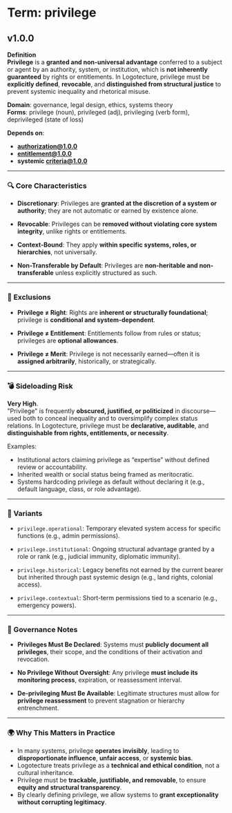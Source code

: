 # Term: privilege

## v1.0.0

**Definition**  
**Privilege** is a **granted and non-universal advantage** conferred to a subject or agent by an authority, system, or institution, which is **not inherently guaranteed** by rights or entitlements. In Logotecture, privilege must be **explicitly defined**, **revocable**, and **distinguished from structural justice** to prevent systemic inequality and rhetorical misuse.

**Domain**: governance, legal design, ethics, systems theory  
**Forms**: privilege (noun), privileged (adj), privileging (verb form), deprivileged (state of loss)

**Depends on**:  
- **authorization@1.0.0**  
- **entitlement@1.0.0**  
- **systemic criteria@1.0.0**

---

### 🔍 Core Characteristics

- **Discretionary**: Privileges are **granted at the discretion of a system or authority**; they are not automatic or earned by existence alone.

- **Revocable**: Privileges can be **removed without violating core system integrity**, unlike rights or entitlements.

- **Context-Bound**: They apply **within specific systems, roles, or hierarchies**, not universally.

- **Non-Transferable by Default**: Privileges are **non-heritable and non-transferable** unless explicitly structured as such.

---

### 🚫 Exclusions

- **Privilege ≠ Right**: Rights are **inherent or structurally foundational**; privilege is **conditional and system-dependent**.

- **Privilege ≠ Entitlement**: Entitlements follow from rules or status; privileges are **optional allowances**.

- **Privilege ≠ Merit**: Privilege is not necessarily earned—often it is **assigned arbitrarily**, historically, or strategically.

---

### 💣 Sideloading Risk

**Very High**.  
"Privilege" is frequently **obscured, justified, or politicized** in discourse—used both to conceal inequality and to oversimplify complex status relations. In Logotecture, privilege must be **declarative, auditable**, and **distinguishable from rights, entitlements, or necessity**.

Examples:
- Institutional actors claiming privilege as “expertise” without defined review or accountability.
- Inherited wealth or social status being framed as meritocratic.
- Systems hardcoding privilege as default without declaring it (e.g., default language, class, or role advantage).

---

### 🔁 Variants

- `privilege.operational`: Temporary elevated system access for specific functions (e.g., admin permissions).

- `privilege.institutional`: Ongoing structural advantage granted by a role or rank (e.g., judicial immunity, diplomatic immunity).

- `privilege.historical`: Legacy benefits not earned by the current bearer but inherited through past systemic design (e.g., land rights, colonial access).

- `privilege.contextual`: Short-term permissions tied to a scenario (e.g., emergency powers).

---

### 🔐 Governance Notes

- **Privileges Must Be Declared**: Systems must **publicly document all privileges**, their scope, and the conditions of their activation and revocation.

- **No Privilege Without Oversight**: Any privilege **must include its monitoring process**, expiration, or reassessment interval.

- **De-privileging Must Be Available**: Legitimate structures must allow for **privilege reassessment** to prevent stagnation or hierarchy entrenchment.

---

### 🌍 Why This Matters in Practice

- In many systems, privilege **operates invisibly**, leading to **disproportionate influence**, **unfair access**, or **systemic bias**.  
- Logotecture treats privilege as a **technical and ethical condition**, not a cultural inheritance.  
- Privilege must be **trackable, justifiable, and removable**, to ensure **equity and structural transparency**.  
- By clearly defining privilege, we allow systems to **grant exceptionality without corrupting legitimacy**.
